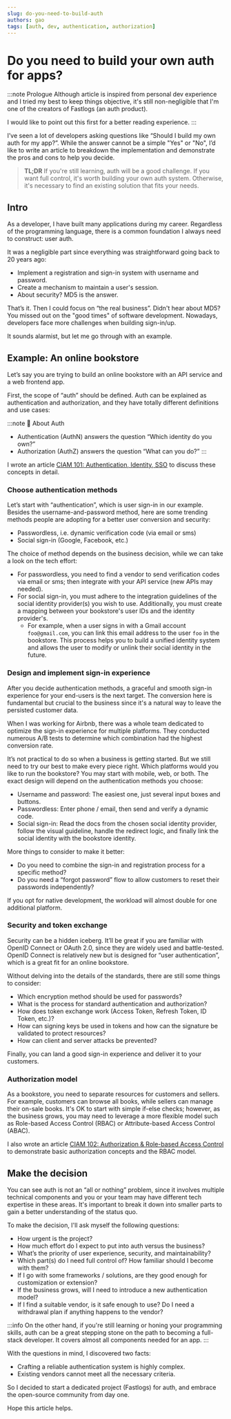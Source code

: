 ```yaml
---
slug: do-you-need-to-build-auth
authors: gao
tags: [auth, dev, authentication, authorization]
---
```


# Do you need to build your own auth for apps?

:::note Prologue
Although article is inspired from personal dev experience and I tried my best to keep things objective, it's still non-negligible that I'm one of the creators of Fastlogs (an auth product).

I would like to point out this first for a better reading experience.
:::

I’ve seen a lot of developers asking questions like “Should I build my own auth for my app?”. While the answer cannot be a simple "Yes" or "No", I’d like to write an article to breakdown the implementation and demonstrate the pros and cons to help you decide.

<!--truncate-->

> **TL;DR** If you're still learning, auth will be a good challenge. If you want full control, it's worth building your own auth system. Otherwise, it's necessary to find an existing solution that fits your needs.

## Intro

As a developer, I have built many applications during my career. Regardless of the programming language, there is a common foundation I always need to construct: user auth.

It was a negligible part since everything was straightforward going back to 20 years ago:

- Implement a registration and sign-in system with username and password.
- Create a mechanism to maintain a user's session.
- About security? MD5 is the answer.

That’s it. Then I could focus on “the real business”. Didn't hear about MD5? You missed out on the "good times" of software development. Nowadays, developers face more challenges when building sign-in/up.

It sounds alarmist, but let me go through with an example.

## Example: An online bookstore

Let’s say you are trying to build an online bookstore with an API service and a web frontend app.

First, the scope of “auth” should be defined. Auth can be explained as authentication and authorization, and they have totally different definitions and use cases:

:::note 🤔 About Auth
- Authentication (AuthN) answers the question “Which identity do you own?”
- Authorization (AuthZ) answers the question “What can you do?”
:::

I wrote an article [CIAM 101: Authentication, Identity, SSO](../2022-11-28-ciam-101-authn-identity-sso/index.mdx) to discuss these concepts in detail.

### Choose authentication methods

Let’s start with “authentication”, which is user sign-in in our example. Besides the username-and-password method, here are some trending methods people are adopting for a better user conversion and security:

- Passwordless, i.e. dynamic verification code (via email or sms)
- Social sign-in (Google, Facebook, etc.)

The choice of method depends on the business decision, while we can take a look on the tech effort:

- For passwordless, you need to find a vendor to send verification codes via email or sms; then integrate with your API service (new APIs may needed).
- For social sign-in, you must adhere to the integration guidelines of the social identity provider(s) you wish to use. Additionally, you must create a mapping between your bookstore's user IDs and the identity provider's.
  - For example, when a user signs in with a Gmail account `foo@gmail.com`, you can link this email address to the user `foo` in the bookstore. This process helps you to build a unified identity system and allows the user to modify or unlink their social identity in the future.

### Design and implement sign-in experience

After you decide authentication methods, a graceful and smooth sign-in experience for your end-users is the next target. The conversion here is fundamental but crucial to the business since it's a natural way to leave the persisted customer data.

When I was working for Airbnb, there was a whole team dedicated to optimize the sign-in experience for multiple platforms. They conducted numerous A/B tests to determine which combination had the highest conversion rate.

It’s not practical to do so when a business is getting started. But we still need to try our best to make every piece right. Which platforms would you like to run the bookstore? You may start with mobile, web, or both. The exact design will depend on the authentication methods you choose:

- Username and password: The easiest one, just several input boxes and buttons.
- Passwordless: Enter phone / email, then send and verify a dynamic code.
- Social sign-in: Read the docs from the chosen social identity provider, follow the visual guideline, handle the redirect logic, and finally link the social identity with the bookstore identity.

More things to consider to make it better:

- Do you need to combine the sign-in and registration process for a specific method?
- Do you need a “forgot password” flow to allow customers to reset their passwords independently?

If you opt for native development, the workload will almost double for one additional platform.

### Security and token exchange

Security can be a hidden iceberg. It’ll be great if you are familiar with OpenID Connect or OAuth 2.0, since they are widely used and battle-tested. OpenID Connect is relatively new but is designed for “user authentication”, which is a great fit for an online bookstore.

Without delving into the details of the standards, there are still some things to consider:

- Which encryption method should be used for passwords?
- What is the process for standard authentication and authorization?
- How does token exchange work (Access Token, Refresh Token, ID Token, etc.)?
- How can signing keys be used in tokens and how can the signature be validated to protect resources?
- How can client and server attacks be prevented?

Finally, you can land a good sign-in experience and deliver it to your customers.

### Authorization model

As a bookstore, you need to separate resources for customers and sellers. For example, customers can browse all books, while sellers can manage their on-sale books. It's OK to start with simple if-else checks; however, as the business grows, you may need to leverage a more flexible model such as Role-based Access Control (RBAC) or Attribute-based Access Control (ABAC).

I also wrote an article [CIAM 102: Authorization & Role-based Access Control](../2023-02-05-ciam-102-authz-and-rbac/index.md) to demonstrate basic authorization concepts and the RBAC model.

## Make the decision

You can see auth is not an “all or nothing” problem, since it involves multiple technical components and you or your team may have different tech expertise in these areas. It's important to break it down into smaller parts to gain a better understanding of the status quo.

To make the decision, I'll ask myself the following questions:

- How urgent is the project?
- How much effort do I expect to put into auth versus the business?
- What’s the priority of user experience, security, and maintainability?
- Which part(s) do I need full control of? How familiar should I become with them?
- If I go with some frameworks / solutions, are they good enough for customization or extension?
- If the business grows, will I need to introduce a new authentication model?
- If I find a suitable vendor, is it safe enough to use? Do I need a withdrawal plan if anything happens to the vendor?

:::info
On the other hand, if you're still learning or honing your programming skills, auth can be a great stepping stone on the path to becoming a full-stack developer. It covers almost all components needed for an app.
:::

With the questions in mind, I discovered two facts:

- Crafting a reliable authentication system is highly complex.
- Existing vendors cannot meet all the necessary criteria.

So I decided to start a dedicated project (Fastlogs) for auth, and embrace the open-source community from day one.

Hope this article helps.
